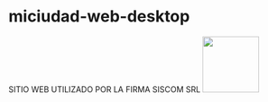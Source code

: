 # miciudad-web-desktop
SITIO WEB UTILIZADO POR LA FIRMA SISCOM SRL 
<img src="https://www.fpsoft.com.ar/githubimg/mic_1.jpeg" width="100" height="100">
